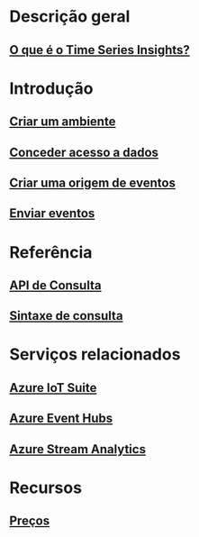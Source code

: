 # Descrição geral
## [O que é o Time Series Insights?](time-series-insights-overview.md)

# Introdução
## [Criar um ambiente](time-series-insights-get-started.md)
## [Conceder acesso a dados](time-series-insights-data-access.md)
## [Criar uma origem de eventos](time-series-insights-add-event-source.md)
## [Enviar eventos](time-series-insights-send-events.md)

# Referência
## [API de Consulta](/rest/api/time-series-insights/time-series-insights-reference-queryapi)
## [Sintaxe de consulta](/rest/api/time-series-insights/time-series-insights-reference-query-syntax)

# Serviços relacionados
## [Azure IoT Suite](/azure/iot-suite/)
## [Azure Event Hubs](/azure/event-hubs/)
## [Azure Stream Analytics](/azure/stream-analytics/)

# Recursos
## [Preços](https://azure.microsoft.com/pricing/details/time-series-insights/)
